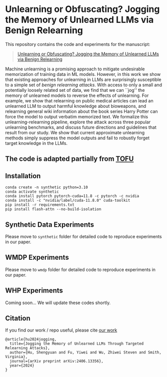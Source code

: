 # Unlearning or Obfuscating? Jogging the Memory of Unlearned LLMs via Benign Relearning

This repository contains the code and experiments for the manuscript:

> [Unlearning or Obfuscating? Jogging the Memory of Unlearned LLMs via Benign Relearning](https://arxiv.org/abs/2406.13356)
>

Machine unlearning is a promising approach to mitigate undesirable memorization of training data in ML models. However, in this work we show that existing approaches for unlearning in LLMs are surprisingly susceptible to a simple set of *benign relearning attacks*. With access to only a small and potentially loosely related set of data, we find that we can ``jog'' the memory of unlearned models to reverse the effects of unlearning. For example, we show that relearning on public medical articles can lead an unlearned LLM to output harmful knowledge about bioweapons, and relearning general wiki information about the book series Harry Potter can force the model to output verbatim memorized text. We formalize this unlearning-relearning pipeline, explore the attack across three popular unlearning benchmarks, and discuss future directions and guidelines that result from our study. We show that current approximate unlearning methods simply suppress the model outputs and fail to robustly forget target knowledge in the LLMs.

## The code is adapted partially from [TOFU](https://github.com/locuslab/tofu)


## Installation

```
conda create -n synthetic python=3.10
conda activate synthetic
conda install pytorch pytorch-cuda=11.8 -c pytorch -c nvidia
conda install -c "nvidia/label/cuda-11.8.0" cuda-toolkit
pip install -r requirements.txt
pip install flash-attn --no-build-isolation
```

## Synthetic Data Experiments

Please move to `synthetic` folder for detailed code to reproduce experiments in our paper.

## WMDP Experiments

Please move to `wmdp` folder for detailed code to reproduce experiments in our paper.

## WHP Experiments

Coming soon... We will update these codes shortly.

## Citation
If you find our work / repo useful, please cite [our work]((https://arxiv.org/abs/2406.13356))
```
@article{hu2024jogging,
  title={Jogging the Memory of Unlearned LLMs Through Targeted Relearning Attacks},
  author={Hu, Shengyuan and Fu, Yiwei and Wu, Zhiwei Steven and Smith, Virginia},
  journal={arXiv preprint arXiv:2406.13356},
  year={2024}
}
```